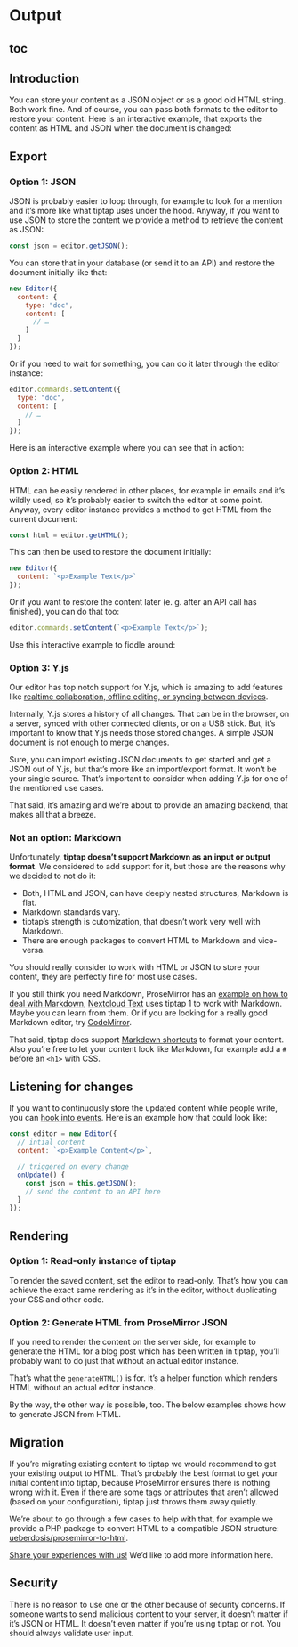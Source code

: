 # Output

## toc

## Introduction

You can store your content as a JSON object or as a good old HTML string. Both work fine. And of course, you can pass both formats to the editor to restore your content. Here is an interactive example, that exports the content as HTML and JSON when the document is changed:

## Export

### Option 1: JSON

JSON is probably easier to loop through, for example to look for a mention and it’s more like what tiptap uses under the hood. Anyway, if you want to use JSON to store the content we provide a method to retrieve the content as JSON:

```js
const json = editor.getJSON();
```

You can store that in your database (or send it to an API) and restore the document initially like that:

```js
new Editor({
  content: {
    type: "doc",
    content: [
      // …
    ]
  }
});
```

Or if you need to wait for something, you can do it later through the editor instance:

```js
editor.commands.setContent({
  type: "doc",
  content: [
    // …
  ]
});
```

Here is an interactive example where you can see that in action:

<demo name="Guide/Content/ExportJSON" hide-source/>

### Option 2: HTML

HTML can be easily rendered in other places, for example in emails and it’s wildly used, so it’s probably easier to switch the editor at some point. Anyway, every editor instance provides a method to get HTML from the current document:

```js
const html = editor.getHTML();
```

This can then be used to restore the document initially:

```js
new Editor({
  content: `<p>Example Text</p>`
});
```

Or if you want to restore the content later (e. g. after an API call has finished), you can do that too:

```js
editor.commands.setContent(`<p>Example Text</p>`);
```

Use this interactive example to fiddle around:

<demo name="Guide/Content/ExportHTML" hide-source/>

### Option 3: Y.js

Our editor has top notch support for Y.js, which is amazing to add features like [realtime collaboration, offline editing, or syncing between devices](/guide/collaborative-editing).

Internally, Y.js stores a history of all changes. That can be in the browser, on a server, synced with other connected clients, or on a USB stick. But, it’s important to know that Y.js needs those stored changes. A simple JSON document is not enough to merge changes.

Sure, you can import existing JSON documents to get started and get a JSON out of Y.js, but that’s more like an import/export format. It won’t be your single source. That’s important to consider when adding Y.js for one of the mentioned use cases.

That said, it’s amazing and we’re about to provide an amazing backend, that makes all that a breeze.

### Not an option: Markdown

Unfortunately, **tiptap doesn’t support Markdown as an input or output format**. We considered to add support for it, but those are the reasons why we decided to not do it:

- Both, HTML and JSON, can have deeply nested structures, Markdown is flat.
- Markdown standards vary.
- tiptap’s strength is cutomization, that doesn’t work very well with Markdown.
- There are enough packages to convert HTML to Markdown and vice-versa.

You should really consider to work with HTML or JSON to store your content, they are perfectly fine for most use cases.

If you still think you need Markdown, ProseMirror has an [example on how to deal with Markdown](https://prosemirror.net/examples/markdown/), [Nextcloud Text](https://github.com/nextcloud/text) uses tiptap 1 to work with Markdown. Maybe you can learn from them. Or if you are looking for a really good Markdown editor, try [CodeMirror](https://codemirror.net/).

That said, tiptap does support [Markdown shortcuts](/examples/markdown-shortcuts) to format your content. Also you’re free to let your content look like Markdown, for example add a `#` before an `<h1>` with CSS.

## Listening for changes

If you want to continuously store the updated content while people write, you can [hook into events](/api/events). Here is an example how that could look like:

```js
const editor = new Editor({
  // intial content
  content: `<p>Example Content</p>`,

  // triggered on every change
  onUpdate() {
    const json = this.getJSON();
    // send the content to an API here
  }
});
```

## Rendering

### Option 1: Read-only instance of tiptap

To render the saved content, set the editor to read-only. That’s how you can achieve the exact same rendering as it’s in the editor, without duplicating your CSS and other code.

<demo name="Guide/Content/ReadOnly" highlight="3-6,22,28,42-46" />

### Option 2: Generate HTML from ProseMirror JSON

If you need to render the content on the server side, for example to generate the HTML for a blog post which has been written in tiptap, you’ll probably want to do just that without an actual editor instance.

That’s what the `generateHTML()` is for. It’s a helper function which renders HTML without an actual editor instance.

<demo name="Guide/Content/GenerateHTML" highlight="6-7,42-48" />

By the way, the other way is possible, too. The below examples shows how to generate JSON from HTML.

<demo name="Guide/Content/GenerateJSON" highlight="6-7,18-24"/>

## Migration

If you’re migrating existing content to tiptap we would recommend to get your existing output to HTML. That’s probably the best format to get your initial content into tiptap, because ProseMirror ensures there is nothing wrong with it. Even if there are some tags or attributes that aren’t allowed (based on your configuration), tiptap just throws them away quietly.

We’re about to go through a few cases to help with that, for example we provide a PHP package to convert HTML to a compatible JSON structure: [ueberdosis/prosemirror-to-html](https://github.com/ueberdosis/html-to-prosemirror).

[Share your experiences with us!](mailto:humans@tiptap-es5.dev) We’d like to add more information here.

## Security

There is no reason to use one or the other because of security concerns. If someone wants to send malicious content to your server, it doesn’t matter if it’s JSON or HTML. It doesn’t even matter if you’re using tiptap or not. You should always validate user input.
